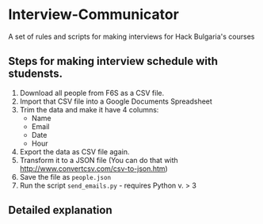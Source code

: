 Interview-Communicator
======================

A set of rules and scripts for making interviews for Hack Bulgaria's courses

## Steps for making interview schedule with studensts.

1. Download all people from F6S as a CSV file.
2. Import that CSV file into a Google Documents Spreadsheet
3. Trim the data and make it have 4 columns:
    - Name
    - Email
    - Date
    - Hour
4. Export the data as CSV file again.
5. Transform it to a JSON file (You can do that with http://www.convertcsv.com/csv-to-json.htm)
6. Save the file as `people.json`
7. Run the script `send_emails.py` - requires Python v. > 3

## Detailed explanation
